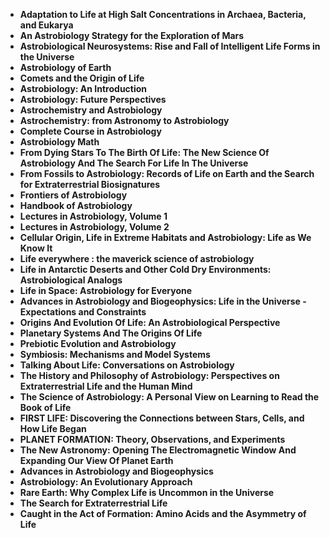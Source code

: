 <ul>
                                <li><b><a target="_blank" href="https://github.com/manjunath5496/Astrobiology-Books/blob/master/asb(1).pdf" style="text-decoration:none;">Adaptation to Life at High Salt Concentrations in Archaea, Bacteria, and Eukarya </a></b></li>
                                <li><b><a target="_blank" href="https://github.com/manjunath5496/Astrobiology-Books/blob/master/asb(2).pdf" style="text-decoration:none;">An Astrobiology Strategy for the Exploration of Mars</a></b></li>
                                <li><b><a target="_blank" href="https://github.com/manjunath5496/Astrobiology-Books/blob/master/asb(3).pdf" style="text-decoration:none;">Astrobiological Neurosystems: Rise and Fall of Intelligent Life Forms in the Universe</a></b></li>
                               
<li><b><a target="_blank" href="https://github.com/manjunath5496/Astrobiology-Books/blob/master/asb(4).pdf" style="text-decoration:none;">Astrobiology of Earth</a></b></li>
                                <li><b><a target="_blank" href="https://github.com/manjunath5496/Astrobiology-Books/blob/master/asb(5).pdf" style="text-decoration:none;">Comets and the Origin of Life </a></b></li>
                                
 <li><b><a target="_blank" href="https://github.com/manjunath5496/Astrobiology-Books/blob/master/asb(6).pdf" style="text-decoration:none;">Astrobiology: An Introduction</a></b></li>
                          
<li><b><a target="_blank" href="https://github.com/manjunath5496/Astrobiology-Books/blob/master/asb(7).pdf" style="text-decoration:none;">Astrobiology: Future Perspectives</a></b></li>
                                <li><b><a target="_blank" href="https://github.com/manjunath5496/Astrobiology-Books/blob/master/asb(8).pdf" style="text-decoration:none;">Astrochemistry and Astrobiology</a></b></li>
                                <li><b><a target="_blank" href="https://github.com/manjunath5496/Astrobiology-Books/blob/master/asb(9).pdf" style="text-decoration:none;">Astrochemistry: from Astronomy to Astrobiology</a></b></li>
                                
<li><b><a target="_blank" href="https://github.com/manjunath5496/Astrobiology-Books/blob/master/asb(10).pdf" style="text-decoration:none;">Complete Course in Astrobiology</a></b></li>  
        
<li><b><a target="_blank" href="https://github.com/manjunath5496/Astrobiology-Books/blob/master/asb(11).pdf" style="text-decoration:none;">Astrobiology Math</a></b></li>
                                <li><b><a target="_blank" href="https://github.com/manjunath5496/Astrobiology-Books/blob/master/asb(12).pdf" style="text-decoration:none;">From Dying Stars To The Birth Of Life: The New Science Of Astrobiology And The Search For Life In The Universe</a></b></li>
 <li><b><a target="_blank" href="https://github.com/manjunath5496/Astrobiology-Books/blob/master/asb(13).pdf" style="text-decoration:none;">From Fossils to Astrobiology: Records of Life on Earth and the Search for Extraterrestrial Biosignatures</a></b></li>  
 
<li><b><a target="_blank" href="https://github.com/manjunath5496/Astrobiology-Books/blob/master/asb(14).pdf" style="text-decoration:none;">Frontiers of Astrobiology</a></b></li>
                                <li><b><a target="_blank" href="https://github.com/manjunath5496/Astrobiology-Books/blob/master/asb(15).pdf" style="text-decoration:none;">Handbook of Astrobiology</a></b></li>
                                <li><b><a target="_blank" href="https://github.com/manjunath5496/Astrobiology-Books/blob/master/asb(16).pdf" style="text-decoration:none;">Lectures in Astrobiology, Volume 1</a></b></li>
                               
<li><b><a target="_blank" href="https://github.com/manjunath5496/Astrobiology-Books/blob/master/asb(17).pdf" style="text-decoration:none;">Lectures in Astrobiology, Volume 2</a></b></li>
                                <li><b><a target="_blank" href="https://github.com/manjunath5496/Astrobiology-Books/blob/master/asb(18).pdf" style="text-decoration:none;">Cellular Origin, Life in Extreme Habitats and Astrobiology: Life as We Know It </a></b></li>
                                
 <li><b><a target="_blank" href="https://github.com/manjunath5496/Astrobiology-Books/blob/master/asb(19).pdf" style="text-decoration:none;"> Life everywhere : the maverick science of astrobiology </a></b></li>
                          
<li><b><a target="_blank" href="https://github.com/manjunath5496/Astrobiology-Books/blob/master/asb(20).pdf" style="text-decoration:none;">Life in Antarctic Deserts and Other Cold Dry Environments: Astrobiological Analogs </a></b></li>

<li><b><a target="_blank" href="https://github.com/manjunath5496/Astrobiology-Books/blob/master/asb(21).pdf" style="text-decoration:none;">Life in Space: Astrobiology for Everyone </a></b></li>

<li><b><a target="_blank" href="https://github.com/manjunath5496/Astrobiology-Books/blob/master/asb(22).pdf" style="text-decoration:none;">Advances in Astrobiology and Biogeophysics: Life in the Universe - Expectations and Constraints</a></b></li>
                                <li><b><a target="_blank" href="https://github.com/manjunath5496/Astrobiology-Books/blob/master/asb(23).pdf" style="text-decoration:none;">Origins And Evolution Of Life: An Astrobiological Perspective</a></b></li>
                               
<li><b><a target="_blank" href="https://github.com/manjunath5496/Astrobiology-Books/blob/master/asb(24).pdf" style="text-decoration:none;">Planetary Systems And The Origins Of Life</a></b></li>
                                <li><b><a target="_blank" href="https://github.com/manjunath5496/Astrobiology-Books/blob/master/asb(25).pdf" style="text-decoration:none;">Prebiotic Evolution and Astrobiology </a></b></li>
                                
 <li><b><a target="_blank" href="https://github.com/manjunath5496/Astrobiology-Books/blob/master/asb(26).pdf" style="text-decoration:none;">Symbiosis: Mechanisms and Model Systems </a></b></li>
                          
<li><b><a target="_blank" href="https://github.com/manjunath5496/Astrobiology-Books/blob/master/asb(27).pdf" style="text-decoration:none;">Talking About Life: Conversations on Astrobiology</a></b></li>

<li><b><a target="_blank" href="https://github.com/manjunath5496/Astrobiology-Books/blob/master/asb(28).pdf" style="text-decoration:none;">The History and Philosophy of Astrobiology: Perspectives on Extraterrestrial Life and the Human Mind</a></b></li>

<li><b><a target="_blank" href="https://github.com/manjunath5496/Astrobiology-Books/blob/master/asb(29).pdf" style="text-decoration:none;">The Science of Astrobiology: A Personal View on Learning to Read the Book of Life</a></b></li>
                                <li><b><a target="_blank" href="https://github.com/manjunath5496/Astrobiology-Books/blob/master/asb(30).pdf" style="text-decoration:none;">FIRST LIFE: Discovering the Connections between Stars, Cells, and How Life Began</a></b></li>
                               
<li><b><a target="_blank" href="https://github.com/manjunath5496/Astrobiology-Books/blob/master/asb(31).pdf" style="text-decoration:none;">PLANET FORMATION: Theory, Observations, and Experiments</a></b></li>
                                <li><b><a target="_blank" href="https://github.com/manjunath5496/Astrobiology-Books/blob/master/asb(32).pdf" style="text-decoration:none;">The New Astronomy: Opening The Electromagnetic Window
And Expanding Our View Of Planet Earth</a></b></li>
                                <li><b><a target="_blank" href="https://github.com/manjunath5496/Astrobiology-Books/blob/master/asb(33).pdf" style="text-decoration:none;">Advances in Astrobiology and Biogeophysics</a></b></li>
 
                              
<li><b><a target="_blank" href="https://github.com/manjunath5496/Astrobiology-Books/blob/master/asb(34).pdf" style="text-decoration:none;">Astrobiology: An Evolutionary Approach</a></b></li>
                                <li><b><a target="_blank" href="https://github.com/manjunath5496/Astrobiology-Books/blob/master/asb(35).pdf" style="text-decoration:none;">Rare Earth: Why Complex Life is Uncommon in the Universe</a></b></li>
                                <li><b><a target="_blank" href="https://github.com/manjunath5496/Astrobiology-Books/blob/master/asb(36).pdf" style="text-decoration:none;">The Search for Extraterrestrial Life</a></b></li>
   <li><b><a target="_blank" href="https://github.com/manjunath5496/Astrobiology-Books/blob/master/asb(37).pdf" style="text-decoration:none;">Caught in the Act of Formation: Amino Acids and the Asymmetry of Life</a></b></li>                                
</ul>
